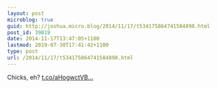 ```yaml
---
layout: post
microblog: true
guid: http://joshua.micro.blog/2014/11/17/t534175864741584898.html
post_id: 39819
date: 2014-11-17T13:47:05+1100
lastmod: 2019-07-30T17:41:42+1100
type: post
url: /2014/11/17/t534175864741584898.html
---
```

Chicks, eh? [t.co/aHogwctVB...](http://t.co/aHogwctVBF)
